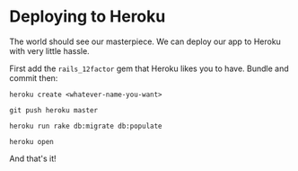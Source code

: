 # Deploying to Heroku

The world should see our masterpiece. We can deploy our app to Heroku with very little hassle.

First add the `rails_12factor` gem that Heroku likes you to have. Bundle and commit then:

```shell
heroku create <whatever-name-you-want>

git push heroku master

heroku run rake db:migrate db:populate

heroku open
```

And that's it!
